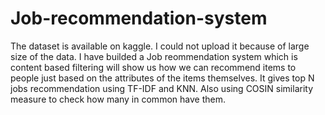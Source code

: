 # Job-recommendation-system
The dataset is available on kaggle. I could not upload it because of large size of the data.
I have builded a Job reommendation system which is content based filtering will show us how we can recommend items to people just based on the attributes of the items themselves. It gives top N jobs recommendation using TF-IDF and KNN.
Also using COSIN similarity measure to check how many in common have them.
